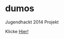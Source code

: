 dumos
=============

Jugendhackt 2014 Projekt

Klicke [Hier!](http://jugendhackt.github.io/fallpauschale/web)